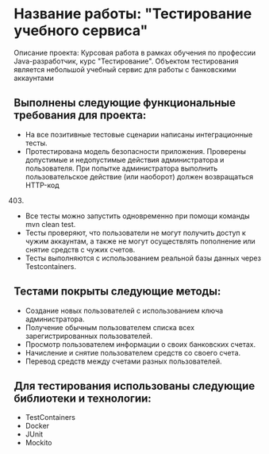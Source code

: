 # **Название работы: "Тестирование учебного сервиса"**

Описание проекта: Курсовая работа в рамках обучения по профессии Java-разработчик, курс "Тестирование". Объектом тестирования является небольшой учебный сервис для работы с банковскими аккаунтами

## Выполнены следующие функциональные требования для проекта:

- На все позитивные тестовые сценарии написаны интеграционные тесты.
- Протестирована модель безопасности приложения. Проверены допустимые и недопустимые действия администратора и пользователя. При попытке администратора выполнить пользовательское действие (или наоборот) должен возвращаться HTTP-код 
403.
- Все тесты можно запустить одновременно при помощи команды mvn clean test.
- Тесты проверяют, что пользователи не могут получить доступ к чужим аккаунтам, а также не могут осуществлять пополнение или снятие средств с чужих счетов.
- Тесты выполняются с использованием реальной базы данных через Testcontainers.

 ## Тестами покрыты следующие методы:
- Создание новых пользователей с использованием ключа администратора.
- Получение обычным пользователем списка всех зарегистрированных пользователей.
- Просмотр пользователем информации о своих банковских счетах.
- Начисление и снятие пользователем средств со своего счета.
- Перевод средств между счетами разных пользователей.
## Для тестирования использованы следующие библиотеки и технологии:
- TestContainers
- Docker
- JUnit
- Mockito


